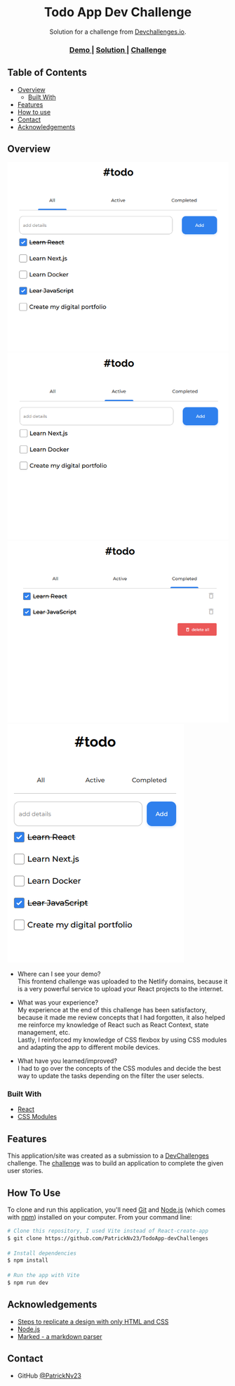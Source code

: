 <h1 align="center">Todo App Dev Challenge</h1>

<div align="center">
   Solution for a challenge from  <a href="http://devchallenges.io" target="_blank">Devchallenges.io</a>.
</div>

<div align="center">
  <h3>
    <a href="https://todoappnv.netlify.app/">
      Demo
    </a>
    <span> | </span>
    <a href="https://github.com/PatrickNv23/TodoApp-devChallenges">
      Solution
    </a>
    <span> | </span>
    <a href="https://devchallenges.io/challenges/hH6PbOHBdPm6otzw2De5">
      Challenge
    </a>
  </h3>
</div>

<!-- TABLE OF CONTENTS -->

## Table of Contents

- [Overview](#overview)
  - [Built With](#built-with)
- [Features](#features)
- [How to use](#how-to-use)
- [Contact](#contact)
- [Acknowledgements](#acknowledgements)

<!-- OVERVIEW -->

## Overview

![screenshot](https://raw.githubusercontent.com/PatrickNv23/TodoApp-devChallenges/main/public/todoapp_all.png)
![screenshot](https://raw.githubusercontent.com/PatrickNv23/TodoApp-devChallenges/main/public/todoapp_active.png)
![screenshot](https://raw.githubusercontent.com/PatrickNv23/TodoApp-devChallenges/main/public/todoapp_completed.png)
![screenshot](https://raw.githubusercontent.com/PatrickNv23/TodoApp-devChallenges/main/public/todoapp_responsive.png)

- Where can I see your demo?  
  This frontend challenge was uploaded to the Netlify domains, because it is a very powerful service to upload your React projects to the internet.

- What was your experience?  
  My experience at the end of this challenge has been satisfactory, because it made me review concepts that I had forgotten, it also helped me reinforce my knowledge of React such as React Context, state management, etc.  
  Lastly, I reinforced my knowledge of CSS flexbox by using CSS modules and adapting the app to different mobile devices.

- What have you learned/improved?  
  I had to go over the concepts of the CSS modules and decide the best way to update the tasks depending on the filter the user selects.

### Built With

<!-- This section should list any major frameworks that you built your project using. Here are a few examples.-->

- [React](https://reactjs.org/)
- [CSS Modules](https://github.com/css-modules/css-modules)

## Features

<!-- List the features of your application or follow the template. Don't share the figma file here :) -->

This application/site was created as a submission to a [DevChallenges](https://devchallenges.io/challenges) challenge. The [challenge](https://devchallenges.io/challenges/hH6PbOHBdPm6otzw2De5) was to build an application to complete the given user stories.

## How To Use

<!-- Example: -->

To clone and run this application, you'll need [Git](https://git-scm.com) and [Node.js](https://nodejs.org/en/download/) (which comes with [npm](http://npmjs.com)) installed on your computer. From your command line:

```bash
# Clone this repository, I used Vite instead of React-create-app
$ git clone https://github.com/PatrickNv23/TodoApp-devChallenges

# Install dependencies
$ npm install

# Run the app with Vite
$ npm run dev
```

## Acknowledgements

<!-- This section should list any articles or add-ons/plugins that helps you to complete the project. This is optional but it will help you in the future. For example: -->

- [Steps to replicate a design with only HTML and CSS](https://devchallenges-blogs.web.app/how-to-replicate-design/)
- [Node.js](https://nodejs.org/)
- [Marked - a markdown parser](https://github.com/chjj/marked)

## Contact

- GitHub [@PatrickNv23](https://github.com/PatrickNv23)
